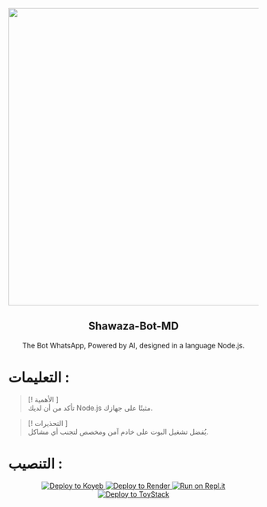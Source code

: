 <p align="center">
 <img width="600px" src="https://telegra.ph/file/2b97c6e486ae7412c6122.jpg" align="center"/>
 <h2 align="center">Shawaza-Bot-MD</h2>
 <p align="center">The Bot WhatsApp, Powered by AI, designed in a language Node.js.</p>
</p>

#

# التعليمات :

> [! الأهمية ] \
> تأكد من أن لديك Node.js مثبتًا على جهازك.

> [! التحذيرات ]  \
> يُفضل تشغيل البوت على خادم آمن ومخصص لتجنب أي مشاكل.
#


# التنصيب :

<p align="center">
  <a href="https://app.koyeb.com/deploy?type=git&repository=https://github.com/BrunoSobrino/TheMystic-Bot-MD&branch=master&name=mysticbot">
    <img src="https://binbashbanana.github.io/deploy-buttons/buttons/remade/koyeb.svg" alt="Deploy to Koyeb"/>
  </a>
  <a href="https://dashboard.render.com/blueprint/new?repo=https%3A%2F%2Fgithub.com%2FBrunoSobrino%2FTheMystic-Bot-MD">
    <img src="https://binbashbanana.github.io/deploy-buttons/buttons/remade/render.svg" alt="Deploy to Render"/>
  </a>
  <a href="https://repl.it/github/BrunoSobrino/TheMystic-Bot-MD">
    <img src="https://binbashbanana.github.io/deploy-buttons/buttons/remade/replit.svg" alt="Run on Repl.it"/>
  </a>
<a href="https://dashboard.toystack.ai/repositories/a1a5a3d9-c3df-453f-b2da-043e21f5c99e/deployments">
  <img src="https://via.placeholder.com/130x30/007bff/ffffff?text=Deploy+to+ToyStack" alt="Deploy to ToyStack"/>
</a>


</p>


